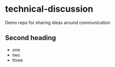 # technical-discussion
Demo repo for sharing ideas around communication

## Second heading
* one
* two
* three
